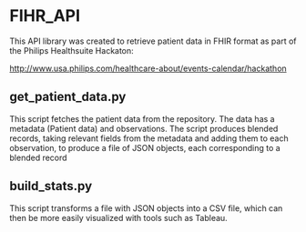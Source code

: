 # FIHR_API

This API library was created to retrieve patient data in FHIR format as part of the Philips Healthsuite Hackaton: 

http://www.usa.philips.com/healthcare-about/events-calendar/hackathon

## get_patient_data.py

This script fetches the patient data from the repository. The data has a metadata (Patient data) and observations. The script produces blended records, taking relevant fields from the metadata and adding them to each observation, to produce a file of JSON objects, each corresponding to a blended record

## build_stats.py

This script transforms a file with JSON objects into a CSV file, which can then be more easily visualized with tools such as Tableau.
